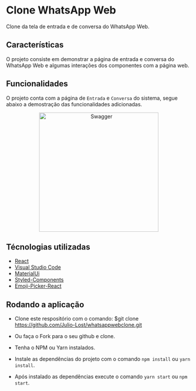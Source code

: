 # Clone WhatsApp Web

Clone da tela de entrada e de conversa do WhatsApp Web.

## Características

O projeto consiste em demonstrar a página de entrada e conversa do WhatsApp Web e algumas interações dos componentes com a página web.

## Funcionalidades

O projeto conta com a página de `Entrada` e `Conversa` do sistema, segue abaixo a demostração das funcionalidades adicionadas.

<div>
  <p align="center">
    <img src="https://i.ibb.co/KWf2TNC/Captura-de-tela-de-2021-02-27-03-39-25.png" alt="Swagger" height="325">
  </p>
</div>

## Técnologias utilizadas

- [React](https://github.com/facebook/react)
- [Visual Studio Code](https://github.com/Microsoft/vscode)
- [MaterialUi](https://github.com/mui-org/material-ui)
- [Styled-Components](https://github.com/styled-components/styled-components)
- [Emoji-Picker-React](https://github.com/ealush/emoji-picker-react#readme)

## Rodando a aplicação

- Clone este respositório com o comando: \$git clone https://github.com/Julio-Lost/whatsappwebclone.git

- Ou faça o Fork para o seu github e clone.

- Tenha o NPM ou Yarn instalados.

- Instale as dependências do projeto com o comando `npm install` ou `yarn install`.

- Após instalado as dependências execute o comando `yarn start` ou `npm start`.
